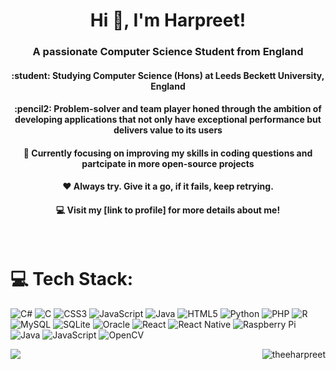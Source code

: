 <h1 align="center">Hi 👋, I'm Harpreet!</h1>
<h3 align="center">A passionate Computer Science Student from England</h3>
<h4 align="center">:student: Studying Computer Science (Hons) at Leeds Beckett University, England <br/> </h3>
<h4 align="center">:pencil2: Problem-solver and team player honed through the ambition of developing applications that not only have exceptional performance but delivers value to its users <br/></h3>
<h4 align="center">💭 Currently focusing on improving my skills in coding questions and partcipate in more open-source projects <br/></h3>
<h4 align="center">❤️ Always try. Give it a go, if it fails, keep retrying. <br/></h3>
<h4 align="center">💻 Visit my [link to profile] for more details about me! <br/></h3>
<h4 align="center"><br/>
  
# 💻 Tech Stack:
![C#](https://img.shields.io/badge/c%23-%23239120.svg?style=for-the-badge&logo=csharp&logoColor=white) ![C](https://img.shields.io/badge/c-%2300599C.svg?style=for-the-badge&logo=c&logoColor=white) ![CSS3](https://img.shields.io/badge/css3-%231572B6.svg?style=for-the-badge&logo=css3&logoColor=white) ![JavaScript](https://img.shields.io/badge/javascript-%23323330.svg?style=for-the-badge&logo=javascript&logoColor=%23F7DF1E) ![Java](https://img.shields.io/badge/java-%23ED8B00.svg?style=for-the-badge&logo=openjdk&logoColor=white) ![HTML5](https://img.shields.io/badge/html5-%23E34F26.svg?style=for-the-badge&logo=html5&logoColor=white) ![Python](https://img.shields.io/badge/python-3670A0?style=for-the-badge&logo=python&logoColor=ffdd54) ![PHP](https://img.shields.io/badge/php-%23777BB4.svg?style=for-the-badge&logo=php&logoColor=white) ![R](https://img.shields.io/badge/r-%23276DC3.svg?style=for-the-badge&logo=r&logoColor=white) ![MySQL](https://img.shields.io/badge/mysql-4479A1.svg?style=for-the-badge&logo=mysql&logoColor=white) ![SQLite](https://img.shields.io/badge/sqlite-%2307405e.svg?style=for-the-badge&logo=sqlite&logoColor=white) ![Oracle](https://img.shields.io/badge/Oracle-F80000?style=for-the-badge&logo=oracle&logoColor=white) ![React](https://img.shields.io/badge/react-%2320232a.svg?style=for-the-badge&logo=react&logoColor=%2361DAFB) ![React Native](https://img.shields.io/badge/react_native-%2320232a.svg?style=for-the-badge&logo=react&logoColor=%2361DAFB) ![Raspberry Pi](https://img.shields.io/badge/-Raspberry_Pi-C51A4A?style=for-the-badge&logo=Raspberry-Pi) ![Java](https://img.shields.io/badge/java-%23ED8B00.svg?style=for-the-badge&logo=openjdk&logoColor=white) ![JavaScript](https://img.shields.io/badge/javascript-%23323330.svg?style=for-the-badge&logo=javascript&logoColor=%23F7DF1E) ![OpenCV](https://img.shields.io/badge/opencv-%23white.svg?style=for-the-badge&logo=opencv&logoColor=white)
<br>
<p><img align="left" src="https://github-readme-stats.vercel.app/api?username=theeharpreet&show_icons=true&theme=swift" /></p>

<p><img align="right" src="https://github-readme-stats.vercel.app/api/top-langs?username=theeharpreet&show_icons=true&locale=en&layout=compact&theme=swift" alt="theeharpreet" /></p>


